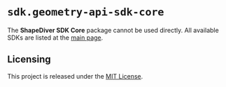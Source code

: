 # `sdk.geometry-api-sdk-core`
The **ShapeDiver SDK Core** package cannot be used directly.
All available SDKs are listed at the [main page](https://www.npmjs.com/package/@shapediver/sdk.geometry-api-sdk-v2). 

## Licensing
This project is released under the [MIT License](https://github.com/shapediver/GeometryBackendSdkTypeScript/blob/master/LICENSE).
